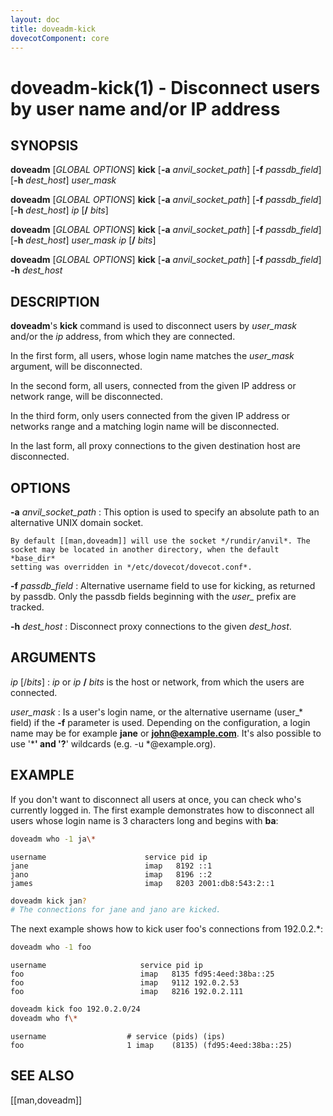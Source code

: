 ```yaml
---
layout: doc
title: doveadm-kick
dovecotComponent: core
---
```


# doveadm-kick(1) - Disconnect users by user name and/or IP address

## SYNOPSIS

**doveadm** [*GLOBAL OPTIONS*] **kick**
  [**-a** *anvil_socket_path*]
  [**-f** *passdb_field*]
  [**-h** *dest_host*]
  *user_mask*

**doveadm** [*GLOBAL OPTIONS*] **kick**
  [**-a** *anvil_socket_path*]
  [**-f** *passdb_field*]
  [**-h** *dest_host*]
  *ip* [**/** *bits*]

**doveadm** [*GLOBAL OPTIONS*] **kick**
  [**-a** *anvil_socket_path*]
  [**-f** *passdb_field*]
  [**-h** *dest_host*]
  *user_mask* *ip* [**/** *bits*]

**doveadm** [*GLOBAL OPTIONS*] **kick**
  [**-a** *anvil_socket_path*]
  [**-f** *passdb_field*]
  **-h** *dest_host*

## DESCRIPTION

**doveadm**'s **kick** command is used to disconnect users by
*user_mask* and/or the *ip* address, from which they are connected.

In the first form, all users, whose login name matches the *user_mask*
argument, will be disconnected.

In the second form, all users, connected from the given IP address or
network range, will be disconnected.

In the third form, only users connected from the given IP address or
networks range and a matching login name will be disconnected.

In the last form, all proxy connections to the given destination host
are disconnected.

<!-- @include: include/global-options.inc -->

## OPTIONS

**-a** *anvil_socket_path*
:   This option is used to specify an absolute path to an alternative
    UNIX domain socket.

    By default [[man,doveadm]] will use the socket */rundir/anvil*. The
    socket may be located in another directory, when the default *base_dir*
    setting was overridden in */etc/dovecot/dovecot.conf*.

**-f** *passdb_field*
:   Alternative username field to use for kicking, as returned by passdb.
    Only the passdb fields beginning with the *user\_* prefix are
    tracked.

**-h** *dest_host*
:   Disconnect proxy connections to the given *dest_host*.

## ARGUMENTS

*ip* [/*bits*]
:   *ip* or *ip* **/** *bits* is the host or network, from which the
    users are connected.

*user_mask*
:   Is a user's login name, or the alternative username (user\_\* field) if
    the **-f** parameter is used. Depending on the configuration, a login
    name may be for example **jane** or **john@example.com**. It's also
    possible to use '*****' and '**?**' wildcards (e.g. -u \*@example.org).

## EXAMPLE

If you don't want to disconnect all users at once, you can check who's
currently logged in. The first example demonstrates how to disconnect
all users whose login name is 3 characters long and begins with **ba**:

```sh
doveadm who -1 ja\*
```
```
username                      service pid ip
jane                          imap   8192 ::1
jano                          imap   8196 ::2
james                         imap   8203 2001:db8:543:2::1
```
```sh
doveadm kick jan?
# The connections for jane and jano are kicked.
```

The next example shows how to kick user foo's connections from
192.0.2.\*:

```sh
doveadm who -1 foo
```
```
username                     service pid ip
foo                          imap   8135 fd95:4eed:38ba::25
foo                          imap   9112 192.0.2.53
foo                          imap   8216 192.0.2.111
```
```sh
doveadm kick foo 192.0.2.0/24
doveadm who f\*
```
```
username                  # service (pids) (ips)
foo                       1 imap    (8135) (fd95:4eed:38ba::25)
```

<!-- @include: include/reporting-bugs.inc -->

## SEE ALSO

[[man,doveadm]]
